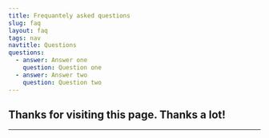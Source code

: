 ```yaml
---
title: Frequantely asked questions
slug: faq
layout: faq
tags: nav
navtitle: Questions
questions:
  - answer: Answer one
    question: Question one
  - answer: Answer two
    question: Question two
---
```

## Thanks for visiting this page. Thanks a lot!
---
